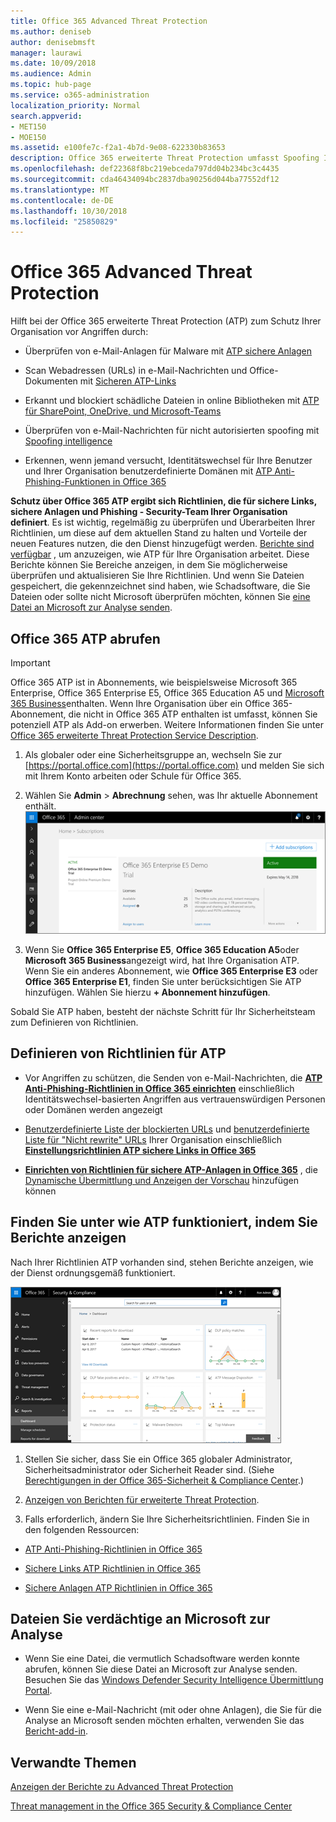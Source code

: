 ```yaml
---
title: Office 365 Advanced Threat Protection
ms.author: deniseb
author: denisebmsft
manager: laurawi
ms.date: 10/09/2018
ms.audience: Admin
ms.topic: hub-page
ms.service: o365-administration
localization_priority: Normal
search.appverid:
- MET150
- MOE150
ms.assetid: e100fe7c-f2a1-4b7d-9e08-622330b83653
description: Office 365 erweiterte Threat Protection umfasst Spoofing Intelligence, sicheren Links, sichere Anlagen und erweiterten Anti-Phishing-Funktionen. Erweiterten Schutz ist auch in Dateien in SharePoint Online, OneDrive für Unternehmen und die Microsoft-Teams, erweitert wird.
ms.openlocfilehash: def22368f8bc219ebceda797dd04b234bc3c4435
ms.sourcegitcommit: cda46434094bc2837dba90256d044ba77552df12
ms.translationtype: MT
ms.contentlocale: de-DE
ms.lasthandoff: 10/30/2018
ms.locfileid: "25850829"
---
```

# <a name="office-365-advanced-threat-protection"></a>Office 365 Advanced Threat Protection

Hilft bei der Office 365 erweiterte Threat Protection (ATP) zum Schutz Ihrer Organisation vor Angriffen durch:
  
- Überprüfen von e-Mail-Anlagen für Malware mit [ATP sichere Anlagen](atp-safe-attachments.md)
    
- Scan Webadressen (URLs) in e-Mail-Nachrichten und Office-Dokumenten mit [Sicheren ATP-Links](atp-safe-links.md)
    
- Erkannt und blockiert schädliche Dateien in online Bibliotheken mit [ATP für SharePoint, OneDrive, und Microsoft-Teams](atp-for-spo-odb-and-teams.md)
    
- Überprüfen von e-Mail-Nachrichten für nicht autorisierten spoofing mit [Spoofing intelligence](learn-about-spoof-intelligence.md)
    
- Erkennen, wenn jemand versucht, Identitätswechsel für Ihre Benutzer und Ihrer Organisation benutzerdefinierte Domänen mit [ATP Anti-Phishing-Funktionen in Office 365](atp-anti-phishing.md)
    
**Schutz über Office 365 ATP ergibt sich Richtlinien, die für sichere Links, sichere Anlagen und Phishing - Security-Team Ihrer Organisation definiert**. Es ist wichtig, regelmäßig zu überprüfen und Überarbeiten Ihrer Richtlinien, um diese auf dem aktuellen Stand zu halten und Vorteile der neuen Features nutzen, die den Dienst hinzugefügt werden. [Berichte sind verfügbar](view-reports-for-atp.md) , um anzuzeigen, wie ATP für Ihre Organisation arbeitet. Diese Berichte können Sie Bereiche anzeigen, in dem Sie möglicherweise überprüfen und aktualisieren Sie Ihre Richtlinien. Und wenn Sie Dateien gespeichert, die gekennzeichnet sind haben, wie Schadsoftware, die Sie Dateien oder sollte nicht Microsoft überprüfen möchten, können Sie [eine Datei an Microsoft zur Analyse senden](#submit-a-suspicious-file-to-microsoft-for-analysis).
      
## <a name="get-office-365-atp"></a>Office 365 ATP abrufen

> [!IMPORTANT]
> Office 365 ATP ist in Abonnements, wie beispielsweise Microsoft 365 Enterprise, Office 365 Enterprise E5, Office 365 Education A5 und [Microsoft 365 Business](https://support.office.com/article/c123694a-1efb-459e-a8d5-2187975373dc)enthalten. Wenn Ihre Organisation über ein Office 365-Abonnement, die nicht in Office 365 ATP enthalten ist umfasst, können Sie potenziell ATP als Add-on erwerben. Weitere Informationen finden Sie unter [Office 365 erweiterte Threat Protection Service Description](https://technet.microsoft.com/library/exchange-online-advanced-threat-protection-service-description.aspx). 

1. Als globaler oder eine Sicherheitsgruppe an, wechseln Sie zur [https://portal.office.com](https://portal.office.com) und melden Sie sich mit Ihrem Konto arbeiten oder Schule für Office 365. 
    
2. Wählen Sie **Admin** \> **Abrechnung** sehen, was Ihr aktuelle Abonnement enthält. <br/>![Als ein globaler Administrator, melden Sie sich am portal.office.com, und wechseln Sie zu Admin \> Abrechnung](media/18a3546c-bd1f-4f49-82ec-0184909b42c2.png)
  
3. Wenn Sie **Office 365 Enterprise E5**, **Office 365 Education A5**oder **Microsoft 365 Business**angezeigt wird, hat Ihre Organisation ATP. <br/>Wenn Sie ein anderes Abonnement, wie **Office 365 Enterprise E3** oder **Office 365 Enterprise E1**, finden Sie unter berücksichtigen Sie ATP hinzufügen. Wählen Sie hierzu **+ Abonnement hinzufügen**.
    
Sobald Sie ATP haben, besteht der nächste Schritt für Ihr Sicherheitsteam zum Definieren von Richtlinien. 
  
## <a name="define-policies-for-atp"></a>Definieren von Richtlinien für ATP

- Vor Angriffen zu schützen, die Senden von e-Mail-Nachrichten, die **[ATP Anti-Phishing-Richtlinien in Office 365 einrichten](set-up-anti-phishing-policies.md)** einschließlich Identitätswechsel-basierten Angriffen aus vertrauenswürdigen Personen oder Domänen werden angezeigt 

- [Benutzerdefinierte Liste der blockierten URLs](set-up-a-custom-blocked-urls-list-wtih-atp.md) und [benutzerdefinierte Liste für "Nicht rewrite" URLs](set-up-a-custom-do-not-rewrite-urls-list-with-atp.md) Ihrer Organisation einschließlich **[Einstellungsrichtlinien ATP sichere Links in Office 365](set-up-atp-safe-links-policies.md)**
    
- **[Einrichten von Richtlinien für sichere ATP-Anlagen in Office 365](set-up-atp-safe-attachments-policies.md)** , die [Dynamische Übermittlung und Anzeigen der Vorschau](dynamic-delivery-and-previewing.md) hinzufügen können
  
## <a name="see-how-atp-is-working-by-viewing-reports"></a>Finden Sie unter wie ATP funktioniert, indem Sie Berichte anzeigen

Nach Ihrer Richtlinien ATP vorhanden sind, stehen Berichte anzeigen, wie der Dienst ordnungsgemäß funktioniert.

[![Die Sicherheit &amp; Compliance Center-Dashboard kann Ihnen finden Sie unter, in dem erweiterte Schutz funktionsfähig ist](media/6b213d34-adbb-44af-8549-be9a7e2db087.png)](view-reports-for-atp.md)
  
1. Stellen Sie sicher, dass Sie ein Office 365 globaler Administrator, Sicherheitsadministrator oder Sicherheit Reader sind. (Siehe [Berechtigungen in der Office 365-Sicherheit &amp; Compliance Center](permissions-in-the-security-and-compliance-center.md).)
    
2. [Anzeigen von Berichten für erweiterte Threat Protection](view-reports-for-atp.md).
    
3. Falls erforderlich, ändern Sie Ihre Sicherheitsrichtlinien. Finden Sie in den folgenden Ressourcen:

  - [ATP Anti-Phishing-Richtlinien in Office 365](set-up-anti-phishing-policies.md)
    
  - [Sichere Links ATP Richtlinien in Office 365](set-up-atp-safe-links-policies.md)
    
  - [Sichere Anlagen ATP Richtlinien in Office 365](set-up-atp-safe-attachments-policies.md)
    
    
## <a name="submit-a-suspicious-file-to-microsoft-for-analysis"></a>Dateien Sie verdächtige an Microsoft zur Analyse

- Wenn Sie eine Datei, die vermutlich Schadsoftware werden konnte abrufen, können Sie diese Datei an Microsoft zur Analyse senden. Besuchen Sie das [Windows Defender Security Intelligence Übermittlung Portal](https://go.microsoft.com/fwlink/?linkid=857185).

- Wenn Sie eine e-Mail-Nachricht (mit oder ohne Anlagen), die Sie für die Analyse an Microsoft senden möchten erhalten, verwenden Sie das [Bericht-add-in](enable-the-report-message-add-in.md). 
  
## <a name="related-topics"></a>Verwandte Themen

[Anzeigen der Berichte zu Advanced Threat Protection](view-reports-for-atp.md)
  
[Threat management in the Office 365 Security &amp; Compliance Center](threat-management.md)
  


